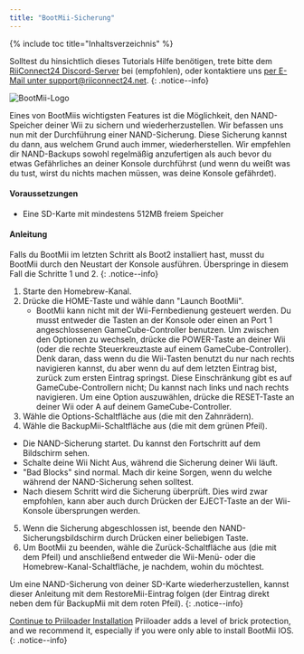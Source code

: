 ```yaml
---
title: "BootMii-Sicherung"
---
```


{% include toc title="Inhaltsverzeichnis" %}

Solltest du hinsichtlich dieses Tutorials Hilfe benötigen, trete bitte dem [RiiConnect24 Discord-Server](https://discord.gg/b4Y7jfD) bei (empfohlen), oder kontaktiere uns [per E-Mail unter support@riiconnect24.net](mailto:support@riiconnect24.net).
{: .notice--info}

![BootMii-Logo](/images/bootmii.png)

Eines von BootMiis wichtigsten Features ist die Möglichkeit, den NAND-Speicher deiner Wii zu sichern und wiederherzustellen. Wir befassen uns nun mit der Durchführung einer NAND-Sicherung. Diese Sicherung kannst du dann, aus welchem Grund auch immer, wiederherstellen. Wir empfehlen dir NAND-Backups sowohl regelmäßig anzufertigen als auch bevor du etwas Gefährliches an deiner Konsole durchführst (und wenn du weißt was du tust, wirst du nichts machen müssen, was deine Konsole gefährdet).

#### Voraussetzungen
* Eine SD-Karte mit mindestens 512MB freiem Speicher

#### Anleitung
Falls du BootMii im letzten Schritt als Boot2 installiert hast, musst du BootMii durch den Neustart der Konsole ausführen. Überspringe in diesem Fall die Schritte 1 und 2.
{: .notice--info}
1. Starte den Homebrew-Kanal.
2. Drücke die HOME-Taste und wähle dann "Launch BootMii".
   - BootMii kann nicht mit der Wii-Fernbedienung gesteuert werden. Du musst entweder die Tasten an der Konsole oder einen an Port 1 angeschlossenen GameCube-Controller benutzen. Um zwischen den Optionen zu wechseln, drücke die POWER-Taste an deiner Wii (oder die rechte Steuerkreuztaste auf einem GameCube-Controller). Denk daran, dass wenn du die Wii-Tasten benutzt du nur nach rechts navigieren kannst, du aber wenn du auf dem letzten Eintrag bist, zurück zum ersten Eintrag springst. Diese Einschränkung gibt es auf GameCube-Controllern nicht; Du kannst nach links und nach rechts navigieren. Um eine Option auszuwählen, drücke die RESET-Taste an deiner Wii oder A auf deinem GameCube-Controller.
3. Wähle die Options-Schaltfläche aus (die mit den Zahnrädern).
4. Wähle die BackupMii-Schaltfläche aus (die mit dem grünen Pfeil).
- Die NAND-Sicherung startet. Du kannst den Fortschritt auf dem Bildschirm sehen.
- Schalte deine Wii Nicht Aus, während die Sicherung deiner Wii läuft.
- "Bad Blocks" sind normal. Mach dir keine Sorgen, wenn du welche während der NAND-Sicherung sehen solltest.
- Nach diesem Schritt wird die Sicherung überprüft. Dies wird zwar empfohlen, kann aber auch durch Drücken der EJECT-Taste an der Wii-Konsole übersprungen werden.
5. Wenn die Sicherung abgeschlossen ist, beende den NAND-Sicherungsbildschirm durch Drücken einer beliebigen Taste.
6. Um BootMii zu beenden, wähle die Zurück-Schaltfläche aus (die mit dem Pfeil) und anschließend entweder die Wii-Menü- oder die Homebrew-Kanal-Schaltfläche, je nachdem, wohin du möchtest.

Um eine NAND-Sicherung von deiner SD-Karte wiederherzustellen, kannst dieser Anleitung mit dem RestoreMii-Eintrag folgen (der Eintrag direkt neben dem für BackupMii mit dem roten Pfeil).
{: .notice--info}

[Continue to Priiloader Installation](priiloader) Priiloader adds a level of brick protection, and we recommend it, especially if you were only able to install BootMii IOS.
{: .notice--info}
